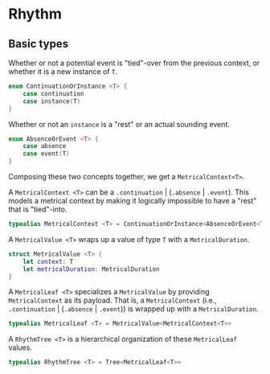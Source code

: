 # Rhythm

## Basic types

Whether or not a potential event is "tied"-over from the previous context, or whether it is a new instance of `T`.

```Swift
enum ContinuationOrInstance <T> {
    case continuation
    case instance(T)
}
```

Whether or not an `instance` is a "rest" or an actual sounding event.

```Swift
enum AbsenceOrEvent <T> {
    case absence
    case event(T)
}
```

Composing these two concepts together, we get a `MetricalContext<T>`.

A `MetricalContext <T>` can be a `.continuation` | (`.absence` | `.event`). This models a metrical context by making it logically impossible to have a "rest" that is "tied"-into.

```Swift
typealias MetricalContext <T> = ContinuationOrInstance<AbsenceOrEvent<T>>
```

A `MetricalValue <T>` wraps up a value of type `T` with a `MetricalDuration`.

```Swift
struct MetricalValue <T> {
    let context: T
    let metricalDuration: MetricalDuration
}
```

A `MetricalLeaf <T>` specializes a `MetricalValue` by providing `MetricalContext` as its payload. That is, a `MetricalContext` (i.e., `.continuation` | (`.absence` | `.event`)) is wrapped up with a `MetricalDuration`.

```Swift
typealias MetricalLeaf <T> = MetricalValue<MetricalContext<T>>
```

A `RhythmTree <T>` is a hierarchical organization of these `MetricalLeaf` values.

```Swift
typealias RhythmTree <T> = Tree<MetricalLeaf<T>>
```
